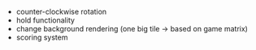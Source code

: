 - counter-clockwise rotation
- hold functionality
- change background rendering (one big tile -> based on game matrix)
- scoring system